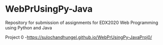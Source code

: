 # WebPrUsingPy-Java
Repository for submission of assignments for EDX2020 Web Programming using Python and Java


Project 0 -https://sulochandhungel.github.io/WebPrUsingPy-JavaProj0/
